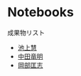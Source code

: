 # Notebooks

成果物リスト

* [池上慧](http://nbviewer.jupyter.org/github/keiikegami/DA_Julia/blob/master/manytomany.ipynb)
* [中田竜明](http://nbviewer.jupyter.org/github/nswa17/DA_alg.jl/blob/master/DA2.ipynb?flush_cache=true)
* [岡部匡志](http://nbviewer.jupyter.org/github/M-okb/DA-Matching/blob/master/Many_to_one.ipynb?flush_cache=true)
